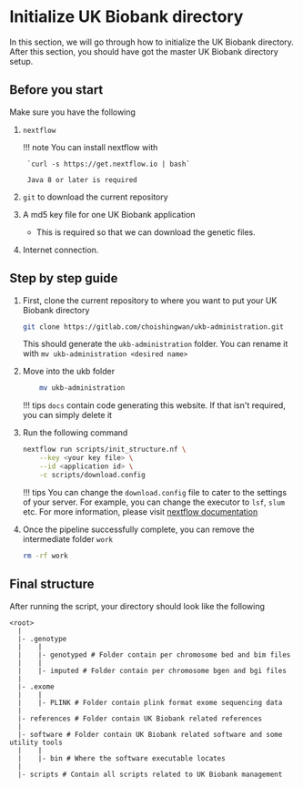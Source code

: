# Initialize UK Biobank directory
In this section, we will go through how to initialize the UK Biobank directory. 
After this section, you should have got the master UK Biobank directory setup.

## Before you start
Make sure you have the following

1. `nextflow`

    !!! note
        You can install nextflow with 

        `curl -s https://get.nextflow.io | bash`

        Java 8 or later is required
2. `git` to download the current repository
3. A md5 key file for one UK Biobank application
    - This is required so that we can download the genetic files.
4. Internet connection.

## Step by step guide

1. First, clone the current repository to where you want to put your UK Biobank directory

    ```bash
    git clone https://gitlab.com/choishingwan/ukb-administration.git
    ```
    This should generate the `ukb-administration` folder. 
    You can rename it with `mv ukb-administration <desired name>`
    
2. Move into the ukb folder
    ``` bash
        mv ukb-administration
    ```

    !!! tips
        `docs` contain code generating this website. If that isn't required, you can simply delete it

3. Run the following command
    ```bash
    nextflow run scripts/init_structure.nf \
        --key <your key file> \
        --id <application id> \
        -c scripts/download.config
    ```

    !!! tips
        You can change the `download.config` file to cater to the settings of your server. For example, you can change the executor to `lsf`, `slum` etc. For more information, please visit [nextflow documentation](https://www.nextflow.io/docs/latest/executor.html)

4. Once the pipeline successfully complete, you can remove the intermediate folder `work`
    ```bash
    rm -rf work
    ```
## Final structure
After running the script, your directory should look like the following
```
<root>
  |
  |- .genotype
  |    |
  |    |- genotyped # Folder contain per chromosome bed and bim files
  |    |
  |    |- imputed # Folder contain per chromosome bgen and bgi files
  |
  |- .exome
  |    |
  |    |- PLINK # Folder contain plink format exome sequencing data
  |
  |- references # Folder contain UK Biobank related references
  | 
  |- software # Folder contain UK Biobank related software and some utility tools
  |    |
  |    |- bin # Where the software executable locates
  | 
  |- scripts # Contain all scripts related to UK Biobank management

```